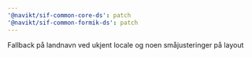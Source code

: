 ```yaml
---
'@navikt/sif-common-core-ds': patch
'@navikt/sif-common-formik-ds': patch
---
```


Fallback på landnavn ved ukjent locale og noen småjusteringer på layout
